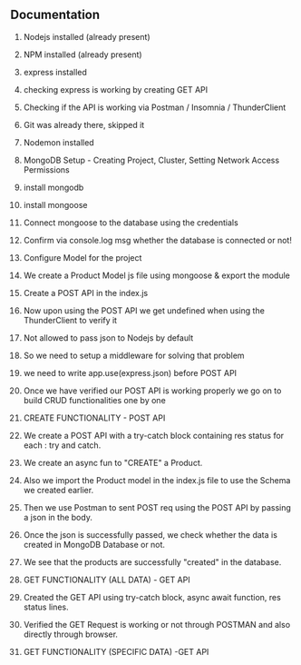 ## Documentation

1. Nodejs installed (already present)
2. NPM installed (already present)

3. express installed
4. checking express is working by creating GET API

5. Checking if the API is working via Postman / Insomnia / ThunderClient

6. Git was already there, skipped it

7. Nodemon installed

8. MongoDB Setup - Creating Project, Cluster, Setting Network Access Permissions
9. install mongodb
10. install mongoose
11. Connect mongoose to the database using the credentials
12. Confirm via console.log msg whether the database is connected or not!

13. Configure Model for the project
14. We create a Product Model js file using mongoose & export the module
15. Create a POST API in the index.js
16. Now upon using the POST API we get undefined when using the ThunderClient to verify it
17. Not allowed to pass json to Nodejs by default
18. So we need to setup a middleware for solving that problem
19. we need to write app.use(express.json) before POST API
20. Once we have verified our POST API is working properly we go on to build CRUD functionalities one by one

21. CREATE FUNCTIONALITY - POST API
22. We create a POST API with a try-catch block containing res status for each : try and catch.
23. We create an async fun to "CREATE" a Product.
24. Also we import the Product model in the index.js file to use the Schema we created earlier.
25. Then we use Postman to sent POST req using the POST API by passing a json in the body.
26. Once the json is successfully passed, we check whether the data is created in MongoDB Database or not.
27. We see that the products are successfully "created" in the database.

28. GET FUNCTIONALITY (ALL DATA) - GET API
29. Created the GET API using try-catch block, async await function, res status lines.
30. Verified the GET Request is working or not through POSTMAN and also directly through browser.

31. GET FUNCTIONALITY (SPECIFIC DATA) -GET API
